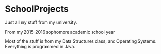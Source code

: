 # SchoolProjects
Just all my stuff from my university.

From my 2015-2016 sophomore academic school year.

Most of the stuff is from my Data Structures class, and Operating Systems. Everything is programmed in Java.
